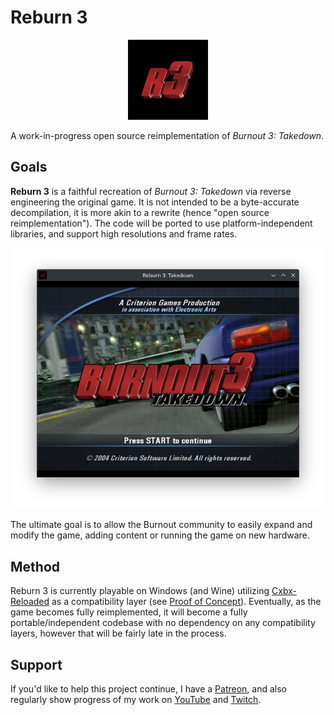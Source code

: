 # Reburn 3

<p align="center">
  <img src="https://github.com/reburndev/reburn3/blob/master/src/res/r3.png?raw=true">
</p>

A work-in-progress open source reimplementation of *Burnout 3: Takedown*.

## Goals

**Reburn 3** is a faithful recreation of *Burnout 3: Takedown* via reverse engineering the original game. It is not intended to be a byte-accurate decompilation, it is more akin to a rewrite (hence "open source reimplementation"). The code will be ported to use platform-independent libraries, and support high resolutions and frame rates.

<p align="center">
  <img src="https://github.com/reburndev/reburn3/blob/master/img/ss1.png?raw=true">
</p>

The ultimate goal is to allow the Burnout community to easily expand and modify the game, adding content or running the game on new hardware.

## Method

Reburn 3 is currently playable on Windows (and Wine) utilizing [Cxbx-Reloaded](https://github.com/Cxbx-Reloaded/Cxbx-Reloaded) as a compatibility layer (see [Proof of Concept](https://github.com/reburndev/reburn3/releases/tag/proof-of-concept)). Eventually, as the game becomes fully reimplemented, it will become a fully portable/independent codebase with no dependency on any compatibility layers, however that will be fairly late in the process.

## Support

If you'd like to help this project continue, I have a [Patreon](https://www.patreon.com/mattkc), and also regularly show progress of my work on [YouTube](https://www.youtube.com/mattkc) and [Twitch](https://twitch.tv/mattkclive).
